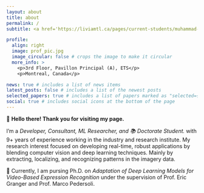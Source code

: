 ```yaml
---
layout: about
title: about
permalink: /
subtitle: <a href='https://liviamtl.ca/pages/current-students/muhammad-osama-zeeshan/'>Affiliations</a>. 1100 Notre-Dame St W, Montreal, Quebec H3C 1K3.

profile:
  align: right
  image: prof_pic.jpg
  image_circular: false # crops the image to make it circular
  more_info: >
    <p>3rd Floor, Pavillon Principal (A), ETS</p>
    <p>Montreal, Canada</p>

news: true # includes a list of news items
latest_posts: false # includes a list of the newest posts
selected_papers: true # includes a list of papers marked as "selected={true}"
social: true # includes social icons at the bottom of the page
---
```


👀 <strong>Hello there! Thank you for visiting my page.</strong> 

I’m a <em>Developer, Consultant, ML Researcher, and 📚 Doctorate Student. </em> with 9+ years of experience working in the industry and research institute. My research interest focused on developing real-time, robust applications by blending computer vision and deep learning techniques. Mainly by extracting, localizing, and recognizing patterns in the imagery data.

🌱 Currently, I am pursing Ph.D. on <em>Adaptation of Deep Learning Models for Video-Based Expression Recognition</em> under the supervision of Prof. Eric Granger and Prof. Marco Pedersoli.
